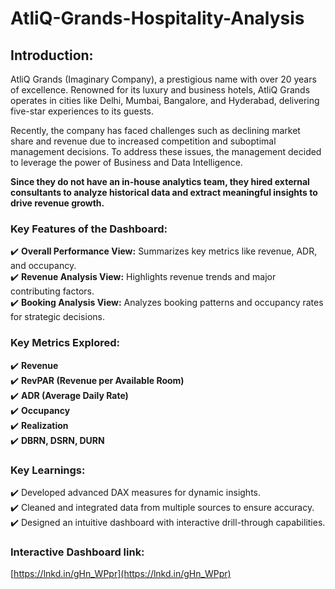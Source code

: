 # AtliQ-Grands-Hospitality-Analysis

## **Introduction:**
AtliQ Grands (Imaginary Company), a prestigious name with over 20 years of excellence. Renowned for its luxury and business hotels, AtliQ Grands operates in cities like Delhi, Mumbai, Bangalore, and Hyderabad, delivering five-star experiences to its guests.

Recently, the company has faced challenges such as declining market share and revenue due to increased competition and suboptimal management decisions. To address these issues, the management decided to leverage the power of Business and Data Intelligence.

 **Since they do not have an in-house analytics team, they hired external consultants to analyze historical data and extract meaningful insights to drive revenue growth.**

### **Key Features of the Dashboard:**
✔️ **Overall Performance View:** Summarizes key metrics like revenue, ADR, and occupancy.  
✔️ **Revenue Analysis View:** Highlights revenue trends and major contributing factors.  
✔️ **Booking Analysis View:** Analyzes booking patterns and occupancy rates for strategic decisions.

### **Key Metrics Explored:**
✔️ **Revenue**  
✔️ **RevPAR (Revenue per Available Room)**  
✔️ **ADR (Average Daily Rate)**  
✔️ **Occupancy**  
✔️ **Realization**  
✔️ **DBRN, DSRN, DURN**

### **Key Learnings:**
✔️ Developed advanced DAX measures for dynamic insights.  
✔️ Cleaned and integrated data from multiple sources to ensure accuracy.  
✔️ Designed an intuitive dashboard with interactive drill-through capabilities.

### **Interactive Dashboard link:**  
[https://lnkd.in/gHn_WPpr](https://lnkd.in/gHn_WPpr)
